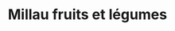 ---
title: "Millau fruits et légumes"
url: /vieux-boucau/millau-fruits-et-legumes/
shop: légumes
---